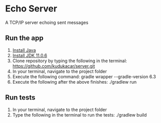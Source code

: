 # Echo Server
A TCP/IP server echoing sent messages
 
## Run the app
1. [Install Java](https://java.com/en/download/help/download_options.xml)
2. [Install JDK 11.0.6](https://www.techspot.com/downloads/5553-java-jdk.html)
3. Clone repository by typing the following in the terminal:  https://github.com/kudukacar/server.git
4. In your terminal, navigate to the project folder
5. Execute the following command:  gradle wrapper --gradle-version 6.3
6. Execute the following after the above finishes: ./gradlew run

 
## Run tests
1. In your terminal, navigate to the project folder
2. Type the following in the terminal to run the tests: ./gradlew build